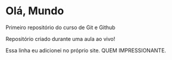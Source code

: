 # Olá, Mundo
Primeiro repositório do curso de Git e Github

Repositório criado durante uma aula ao vivo!

Essa linha eu adicionei no próprio site. QUEM IMPRESSIONANTE.
